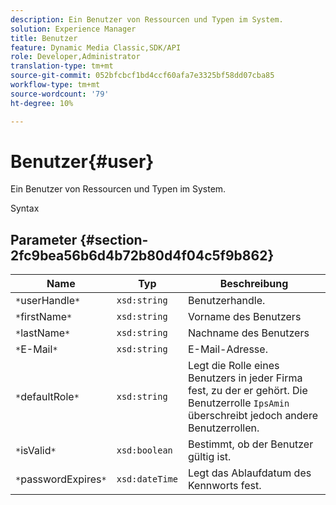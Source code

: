 ```yaml
---
description: Ein Benutzer von Ressourcen und Typen im System.
solution: Experience Manager
title: Benutzer
feature: Dynamic Media Classic,SDK/API
role: Developer,Administrator
translation-type: tm+mt
source-git-commit: 052bfcbcf1bd4ccf60afa7e3325bf58dd07cba85
workflow-type: tm+mt
source-wordcount: '79'
ht-degree: 10%

---
```



# Benutzer{#user}

Ein Benutzer von Ressourcen und Typen im System.

Syntax

## Parameter {#section-2fc9bea56b6d4b72b80d4f04c5f9b862}

| Name | Typ | Beschreibung |
|---|---|---|
| `*`userHandle`*` | `xsd:string` | Benutzerhandle. |
| `*`firstName`*` | `xsd:string` | Vorname des Benutzers |
| `*`lastName`*` | `xsd:string` | Nachname des Benutzers |
| `*`E-Mail`*` | `xsd:string` | E-Mail-Adresse. |
| `*`defaultRole`*` | `xsd:string` | Legt die Rolle eines Benutzers in jeder Firma fest, zu der er gehört. Die Benutzerrolle `IpsAmin` überschreibt jedoch andere Benutzerrollen. |
| `*`isValid`*` | `xsd:boolean` | Bestimmt, ob der Benutzer gültig ist. |
| `*`passwordExpires`*` | `xsd:dateTime` | Legt das Ablaufdatum des Kennworts fest. |

